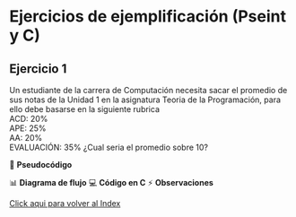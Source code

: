 # Ejercicios de ejemplificación (Pseint y C)

## Ejercicio 1
Un estudiante de la carrera de Computación necesita sacar el promedio de sus notas de la Unidad 1 en la asignatura Teoria de la Programación, para ello debe basarse en la siguiente rubrica  
ACD: 20%  
APE: 25%  
AA: 20%  
EVALUACIÓN: 35%
¿Cual seria el promedio sobre 10?

📝 **Pseudocódigo**

📊 **Diagrama de flujo**
💻 **Código en C**
⚡ **Observaciones**

[Click aqui para volver al Index](index.md)
